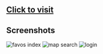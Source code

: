 ## [Click to visit](https://favoplaces.herokuapp.com)

## Screenshots
![favos index](https://user-images.githubusercontent.com/23082500/41248315-9f0022d6-6d7e-11e8-8397-7406123e9c1a.jpg)
![map search](https://user-images.githubusercontent.com/23082500/41248316-9f13748a-6d7e-11e8-8217-bae15c5ed9cd.jpg)
![login](https://user-images.githubusercontent.com/23082500/41248314-9ee9f29a-6d7e-11e8-8bd4-94f638d60f24.jpg)
